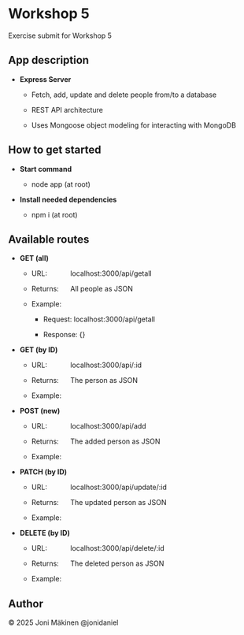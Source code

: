 # Workshop 5

Exercise submit for Workshop 5

## App description

- **Express Server**

  - Fetch, add, update and delete people from/to a database

  - REST API architecture

  - Uses Mongoose object modeling for interacting with MongoDB

## How to get started

- **Start command**

  - node app (at root)

- **Install needed dependencies**

  - npm i (at root)

## Available routes

- **GET (all)**

  - URL:&nbsp;&nbsp;&nbsp;&nbsp;&nbsp;&nbsp;&nbsp;&nbsp;&nbsp;&nbsp;&nbsp;&nbsp;localhost:3000/api/getall

  - Returns:&nbsp;&nbsp;&nbsp;&nbsp;&nbsp;&nbsp;All people as JSON

  - Example:

    - Request: localhost:3000/api/getall

    - Response: {}

- **GET (by ID)**

  - URL:&nbsp;&nbsp;&nbsp;&nbsp;&nbsp;&nbsp;&nbsp;&nbsp;&nbsp;&nbsp;&nbsp;&nbsp;localhost:3000/api/:id

  - Returns:&nbsp;&nbsp;&nbsp;&nbsp;&nbsp;&nbsp;The person as JSON

  - Example:

- **POST (new)**

  - URL:&nbsp;&nbsp;&nbsp;&nbsp;&nbsp;&nbsp;&nbsp;&nbsp;&nbsp;&nbsp;&nbsp;&nbsp;localhost:3000/api/add

  - Returns:&nbsp;&nbsp;&nbsp;&nbsp;&nbsp;&nbsp;The added person as JSON

  - Example:

- **PATCH (by ID)**

  - URL:&nbsp;&nbsp;&nbsp;&nbsp;&nbsp;&nbsp;&nbsp;&nbsp;&nbsp;&nbsp;&nbsp;&nbsp;localhost:3000/api/update/:id

  - Returns:&nbsp;&nbsp;&nbsp;&nbsp;&nbsp;&nbsp;The updated person as JSON

  - Example:

- **DELETE (by ID)**

  - URL:&nbsp;&nbsp;&nbsp;&nbsp;&nbsp;&nbsp;&nbsp;&nbsp;&nbsp;&nbsp;&nbsp;&nbsp;localhost:3000/api/delete/:id

  - Returns:&nbsp;&nbsp;&nbsp;&nbsp;&nbsp;&nbsp;The deleted person as JSON

  - Example:

## Author

© 2025 Joni Mäkinen @jonidaniel
